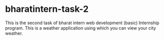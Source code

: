 # bharatintern-task-2
This is the second task of bharat intern web development (basic) Internship program. This is a weather application using which you can view your city weather.

